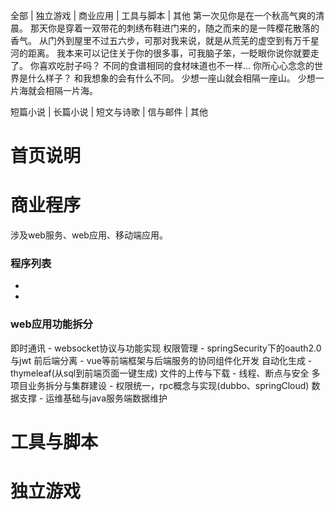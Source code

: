 全部 | 独立游戏 | 商业应用 | 工具与脚本 | 其他
第一次见你是在一个秋高气爽的清晨。
那天你是穿着一双带花的刺绣布鞋进门来的，随之而来的是一阵樱花散落的香气。
从门外到屋里不过五六步，可那对我来说，就是从荒芜的虚空到有万千星河的距离。
我本来可以记住关于你的很多事，可我脑子笨，一眨眼你说你就要走了。
你喜欢吃肘子吗？
不同的食谱相同的食材味道也不一样...
你所心心念念的世界是什么样子？
和我想象的会有什么不同。
少想一座山就会相隔一座山。
少想一片海就会相隔一片海。


短篇小说 | 长篇小说 | 短文与诗歌 | 信与邮件 | 其他


# 首页说明


# 商业程序
涉及web服务、web应用、移动端应用。
### 


### 程序列表
- 
- 
### web应用功能拆分
即时通讯 - websocket协议与功能实现
权限管理 - springSecurity下的oauth2.0与jwt
前后端分离 - vue等前端框架与后端服务的协同组件化开发
自动化生成 - thymeleaf(从sql到前端页面一键生成)
文件的上传与下载 - 线程、断点与安全
多项目业务拆分与集群建设 - 权限统一，rpc概念与实现(dubbo、springCloud)
数据支撑 - 运维基础与java服务端数据维护



# 工具与脚本
## 

# 独立游戏
## 